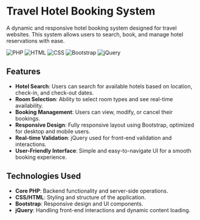 # Travel Hotel Booking System

A dynamic and responsive hotel booking system designed for travel websites. This system allows users to search, book, and manage hotel reservations with ease.

![PHP](https://img.shields.io/badge/PHP-777BB4?style=for-the-badge&logo=PHP&logoColor=white) 
![HTML](https://img.shields.io/badge/HTML-E34F26?style=for-the-badge&logo=HTML5&logoColor=white)
  ![CSS](https://img.shields.io/badge/CSS-1572B6?style=for-the-badge&logo=CSS3&logoColor=white)
   ![Bootstrap](https://img.shields.io/badge/Bootstrap-563D7C?style=for-the-badge&logo=Bootstrap&logoColor=white)
   ![jQuery](https://img.shields.io/badge/jQuery-0769AD?style=for-the-badge&logo=jQuery&logoColor=white)

## Features

- **Hotel Search**: Users can search for available hotels based on location, check-in, and check-out dates.
- **Room Selection**: Ability to select room types and see real-time availability.
- **Booking Management**: Users can view, modify, or cancel their bookings.
- **Responsive Design**: Fully responsive layout using Bootstrap, optimized for desktop and mobile users.
- **Real-time Validation**: jQuery used for front-end validation and interactions.
- **User-Friendly Interface**: Simple and easy-to-navigate UI for a smooth booking experience.

## Technologies Used

- **Core PHP**: Backend functionality and server-side operations.
- **CSS/HTML**: Styling and structure of the application.
- **Bootstrap**: Responsive design and UI components.
- **jQuery**: Handling front-end interactions and dynamic content loading.